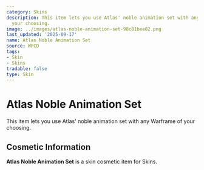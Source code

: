 ```yaml
---
category: Skins
description: This item lets you use Atlas' noble animation set with any Warframe of
  your choosing.
image: ../images/atlas-noble-animation-set-98c81bee82.png
last_updated: '2025-09-17'
name: Atlas Noble Animation Set
source: WFCD
tags:
- Skin
- Skins
tradable: false
type: Skin
---
```


# Atlas Noble Animation Set

This item lets you use Atlas' noble animation set with any Warframe of your choosing.

## Cosmetic Information

**Atlas Noble Animation Set** is a skin cosmetic item for Skins.

